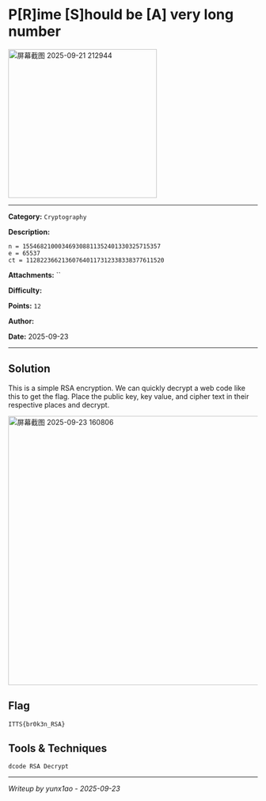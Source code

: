 # P[R]ime [S]hould be [A] very long number

<img width="300" height="300" alt="屏幕截图 2025-09-21 212944" src="https://github.com/user-attachments/assets/2f130881-437d-435f-9e1a-583112410cf9" />

---

**Category:** `Cryptography`

**Description:**
```
n = 155468210003469308811352401330325715357
e = 65537
ct = 112822366213607640117312338338377611520
```

**Attachments:** ``

**Difficulty:**

**Points:** `12`

**Author:**

**Date:** 2025-09-23

---

## Solution

This is a simple RSA encryption. We can quickly decrypt a web code like this to get the flag. Place the public key, key value, and cipher text in their respective places and decrypt.

<img width="1139" height="543" alt="屏幕截图 2025-09-23 160806" src="https://github.com/user-attachments/assets/2b1a9abe-1639-49be-8d01-c42681d117ec" />


## Flag

```
ITTS{br0k3n_RSA}
```

## Tools & Techniques

`dcode RSA Decrypt`

---
*Writeup by yunx1ao - 2025-09-23*
